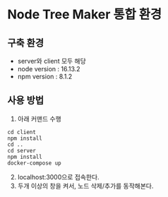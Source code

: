 # Node Tree Maker 통합 환경

## 구축 환경

- server와 client 모두 해당
- node version : 16.13.2
- npm version : 8.1.2

## 사용 방법

1. 아래 커맨드 수행

```
cd client
npm install
cd ..
cd server
npm install
docker-compose up
```

2. localhost:3000으로 접속한다.
3. 두개 이상의 창을 켜서, 노드 삭제/추가를 동작해본다.
